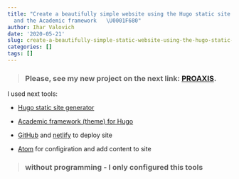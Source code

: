 ```yaml
---
title: "Create a beautifully simple website using the Hugo static site generator
  and the Academic framework   \U0001F680"
author: Ihar Valovich
date: '2020-05-21'
slug: create-a-beautifully-simple-static-website-using-the-hugo-static-site-generator-and-the-academic-framework
categories: []
tags: []
---
```

> ### Please, see my new project on the next link: [PROAXIS](https://proaxis.netlify.app/).

I used next tools:

* [Hugo static site generator](https://gohugo.io/)

* [Academic framework (theme) for Hugo](https://sourcethemes.com/academic/)

* [GitHub](https://github.com/) and [netlify](https://www.netlify.com/) to deploy site

* [Atom](https://atom.io/) for configiration and add content to site

> ### **without programming - I only configured this tools**